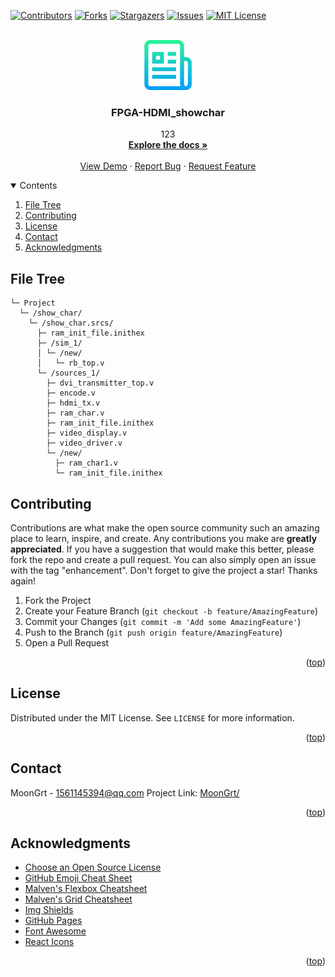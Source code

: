 <div id="top"></div>

[![Contributors][contributors-shield]][contributors-url]
[![Forks][forks-shield]][forks-url]
[![Stargazers][stars-shield]][stars-url]
[![Issues][issues-shield]][issues-url]
[![MIT License][license-shield]][license-url]


<!-- PROJECT LOGO -->
<br />
<div align="center">
	<a href="https://github.com/MoonGrt/FPGA-HDMI_showchar">
	<img src="images/logo.png" alt="Logo" width="80" height="80">
	</a>
<h3 align="center">FPGA-HDMI_showchar</h3>
	<p align="center">
	123
	<br />
	<a href="https://github.com/MoonGrt/FPGA-HDMI_showchar"><strong>Explore the docs »</strong></a>
	<br />
	<br />
	<a href="https://github.com/MoonGrt/FPGA-HDMI_showchar">View Demo</a>
	·
	<a href="https://github.com/MoonGrt/FPGA-HDMI_showchar/issues">Report Bug</a>
	·
	<a href="https://github.com/MoonGrt/FPGA-HDMI_showchar/issues">Request Feature</a>
	</p>
</div>


<!-- CONTENTS -->
<details open>
  <summary>Contents</summary>
  <ol>
    <li><a href="#file-tree">File Tree</a></li>
    <li><a href="#contributing">Contributing</a></li>
    <li><a href="#license">License</a></li>
    <li><a href="#contact">Contact</a></li>
    <li><a href="#acknowledgments">Acknowledgments</a></li>
  </ol>
</details>


<!-- FILE TREE -->
## File Tree

```
└─ Project
  └─ /show_char/
    └─ /show_char.srcs/
      ├─ ram_init_file.inithex
      ├─ /sim_1/
      │ └─ /new/
      │   └─ rb_top.v
      └─ /sources_1/
        ├─ dvi_transmitter_top.v
        ├─ encode.v
        ├─ hdmi_tx.v
        ├─ ram_char.v
        ├─ ram_init_file.inithex
        ├─ video_display.v
        ├─ video_driver.v
        └─ /new/
          ├─ ram_char1.v
          └─ ram_init_file.inithex

```


<!-- CONTRIBUTING -->
## Contributing
Contributions are what make the open source community such an amazing place to learn, inspire, and create. Any contributions you make are **greatly appreciated**.
If you have a suggestion that would make this better, please fork the repo and create a pull request. You can also simply open an issue with the tag "enhancement".
Don't forget to give the project a star! Thanks again!
1. Fork the Project
2. Create your Feature Branch (`git checkout -b feature/AmazingFeature`)
3. Commit your Changes (`git commit -m 'Add some AmazingFeature'`)
4. Push to the Branch (`git push origin feature/AmazingFeature`)
5. Open a Pull Request
<p align="right">(<a href="#top">top</a>)</p>


<!-- LICENSE -->
## License
Distributed under the MIT License. See `LICENSE` for more information.
<p align="right">(<a href="#top">top</a>)</p>


<!-- CONTACT -->
## Contact
MoonGrt - 1561145394@qq.com
Project Link: [MoonGrt/](https://github.com/MoonGrt/)
<p align="right">(<a href="#top">top</a>)</p>


<!-- ACKNOWLEDGMENTS -->
## Acknowledgments
* [Choose an Open Source License](https://choosealicense.com)
* [GitHub Emoji Cheat Sheet](https://www.webpagefx.com/tools/emoji-cheat-sheet)
* [Malven's Flexbox Cheatsheet](https://flexbox.malven.co/)
* [Malven's Grid Cheatsheet](https://grid.malven.co/)
* [Img Shields](https://shields.io)
* [GitHub Pages](https://pages.github.com)
* [Font Awesome](https://fontawesome.com)
* [React Icons](https://react-icons.github.io/react-icons/search)   
<p align="right">(<a href="#top">top</a>)</p>


<!-- MARKDOWN LINKS & IMAGES -->
<!-- https://www.markdownguide.org/basic-syntax/#reference-style-links -->
[contributors-shield]: https://img.shields.io/github/contributors/MoonGrt/FPGA-HDMI_showchar.svg?style=for-the-badge
[contributors-url]: https://github.com/MoonGrt/FPGA-HDMI_showchar/graphs/contributors
[forks-shield]: https://img.shields.io/github/forks/MoonGrt/FPGA-HDMI_showchar.svg?style=for-the-badge
[forks-url]: https://github.com/MoonGrt/FPGA-HDMI_showchar/network/members
[stars-shield]: https://img.shields.io/github/stars/MoonGrt/FPGA-HDMI_showchar.svg?style=for-the-badge
[stars-url]: https://github.com/MoonGrt/FPGA-HDMI_showchar/stargazers
[issues-shield]: https://img.shields.io/github/issues/MoonGrt/FPGA-HDMI_showchar.svg?style=for-the-badge
[issues-url]: https://github.com/MoonGrt/FPGA-HDMI_showchar/issues
[license-shield]: https://img.shields.io/github/license/MoonGrt/FPGA-HDMI_showchar.svg?style=for-the-badge
[license-url]: https://github.com/MoonGrt/FPGA-HDMI_showchar/blob/master/LICENSE

